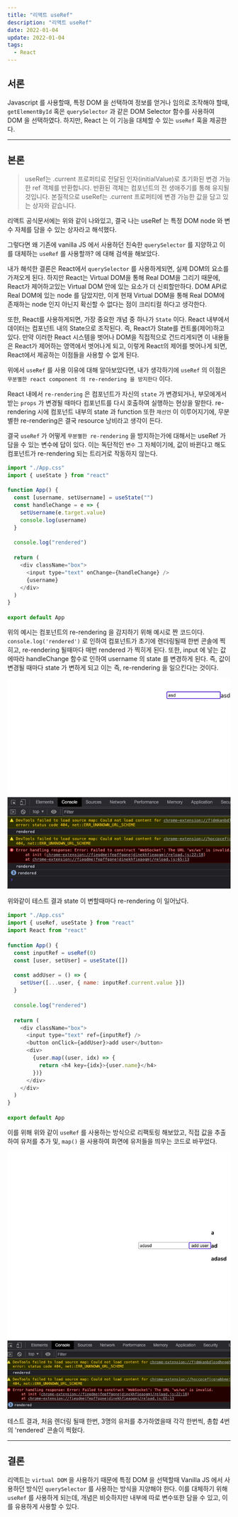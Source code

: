 ```yaml
---
title: "리액트 useRef"
description: "리액트 useRef"
date: 2022-01-04
update: 2022-01-04
tags:
  - React
---
```


## 서론

Javascript 를 사용할때, 특정 DOM 을 선택하여 정보를 얻거나 임의로 조작해야 할때, `getElementById` 혹은 `querySelector` 과 같은 DOM Selector 함수를 사용하여 DOM 을 선택하였다. 하지만, React 는 이 기능을 대체할 수 있는 `useRef` 훅을 제공한다.

---

## 본론

> useRef는 .current 프로퍼티로 전달된 인자(initialValue)로 초기화된 변경 가능한 ref 객체를 반환합니다. 반환된 객체는 컴포넌트의 전 생애주기를 통해 유지될 것입니다. 본질적으로 useRef는 .current 프로퍼티에 변경 가능한 값을 담고 있는 상자와 같습니다.

리액트 공식문서에는 위와 같이 나와있고, 결국 나는 useRef 는 특정 DOM node 와 변수 자체를 담을 수 있는 상자라고 해석했다.

그렇다면 왜 기존에 vanilla JS 에서 사용하던 친숙한 `querySelector` 를 지양하고 이를 대체하는 `useRef` 를 사용할까? 에 대해 검색을 해보았다.

내가 해석한 결론은 React에서 `querySelector` 를 사용하게되면, 실제 DOM의 요소를 가져오게 된다. 하지만 React는 Virtual DOM을 통해 Real DOM을 그리기 때문에, React가 제어하고있는 Virtual DOM 안에 있는 요소가 더 신뢰할만하다. DOM API로 Real DOM에 있는 node 를 담았지만, 이게 현재 Virtual DOM을 통해 Real DOM에 존재하는 node 인지 아닌지 확신할 수 없다는 점이 크리티컬 하다고 생각한다.

또한, React를 사용하게되면, 가장 중요한 개념 중 하나가 `State` 이다. React 내부에서 데이터는 컴포넌트 내의 State으로 조작된다. 즉, React가 State를 컨트롤(제어)하고 있다. 만약 이러한 React 시스템을 벗어나 DOM을 직접적으로 건드리게되면 이 내용들은 React가 제어하는 영역에서 벗어나게 되고, 이렇게 React의 제어를 벗어나게 되면, React에서 제공하는 이점들을 사용할 수 없게 된다.

위에서 `useRef` 를 사용 이유에 대해 알아보았다면, 내가 생각하기에 `useRef` 의 이점은 `무분별한 react component 의 re-rendering 을 방지한다` 이다.

React 내에서 `re-rendering` 은 컴포넌트가 자신의 `state` 가 변경되거나, 부모에게서 받는 `props` 가 변경될 때마다
컴포넌트를 다시 호출하여 실행하는 현상을 말한다. re-rendering 시에 컴포넌트 내부의 state 과 function 또한 `재선언` 이
이루어지기에, 무분별한 re-rendering은 결국 resource 낭비라고 생각이 든다.

결국 `useRef` 가 어떻게 `무분별한 re-rendering` 을 방지하는가에 대해서는 useRef 가 담을 수 있는 변수에 답이 있다.
이는 독단적인 `변수` 그 자체이기에, 값이 바뀐다고 해도 컴포넌트가 re-rendering 되는 트리거로 작동하지 않는다.

```js
import "./App.css"
import { useState } from "react"

function App() {
  const [username, setUsername] = useState("")
  const handleChange = e => {
    setUsername(e.target.value)
    console.log(username)
  }

  console.log("rendered")

  return (
    <div className="box">
      <input type="text" onChange={handleChange} />
      {username}
    </div>
  )
}

export default App
```

위의 예시는 컴포넌트의 re-rendering 을 감지하기 위해 예시로 짠 코드이다. `console.log('rendered')` 로 인하여
컴포넌트가 초기에 렌더링될때 한번 콘솔에 찍히고, re-rendering 될때마다 매번 rendered 가 찍히게 된다.
또한, input 에 넣는 값에따라 handleChange 함수로 인하여 username 의 state 를 변경하게 된다. 즉, 값이 변경될 때마다
state 가 변하게 되고 이는 즉, re-rendering 을 일으킨다는 것이다.

![](2022-01-04-18-34-15.png)

위와같이 테스트 결과 state 이 변할때마다 re-rendering 이 일어났다.

```js
import "./App.css"
import { useRef, useState } from "react"
import React from "react"

function App() {
  const inputRef = useRef(0)
  const [user, setUser] = useState([])

  const addUser = () => {
    setUser([...user, { name: inputRef.current.value }])
  }

  console.log("rendered")

  return (
    <div className="box">
      <input type="text" ref={inputRef} />
      <button onClick={addUser}>add user</button>
      <div>
        {user.map((user, idx) => {
          return <h4 key={idx}>{user.name}</h4>
        })}
      </div>
    </div>
  )
}

export default App
```

이를 위해 위와 같이 `useRef` 를 사용하는 방식으로 리팩토링 해보았고, 직접 값을 추출하여 유저를 추가 및, `map()` 을
사용하여 화면에 유저들을 띄우는 코드로 바꾸었다.

![](2022-01-04-19-04-04.png)

테스트 결과, 처음 렌더링 될때 한번, 3명의 유저를 추가하였을때 각각 한번씩, 총합 4번의 'rendered' 콘솔이 찍혔다.

---

## 결론

리액트는 `virtual DOM` 을 사용하기 때문에 특정 DOM 을 선택할때 Vanilla JS 에서 사용하던 방식인 `querySelector`
를 사용하는 방식을 지양해야 한다. 이를 대체하기 위해 `useRef` 를 사용하게 되는데, 개념은 비슷하지만 내부에 따로 변수또한
담을 수 있고, 이를 유용하게 사용할 수 있다.
